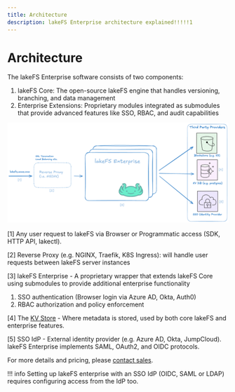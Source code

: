 ```yaml
---
title: Architecture
description: lakeFS Enterprise architecture explained!!!!!1
---
```



# Architecture


The lakeFS Enterprise software consists of two components:
1. lakeFS Core: The open-source lakeFS engine that handles versioning, branching, and data management
2. Enterprise Extensions: Proprietary modules integrated as submodules that provide advanced features like SSO, RBAC, and audit capabilities

![img.png](../assets/img/enterprise/lakefs-enterprise-architecture.png)

[1] Any user request to lakeFS via Browser or Programmatic access (SDK, HTTP
API, lakectl).

[2] Reverse Proxy (e.g. NGINX, Traefik, K8S Ingress): will handle user requests between lakeFS server instances

[3] lakeFS Enterprise - A proprietary wrapper that extends lakeFS Core using submodules to provide additional enterprise functionality

1. SSO authentication (Browser login via Azure AD, Okta, Auth0)
1. RBAC authorization and policy enforcement

[4] The [KV Store](../understand/architecture.md) - Where metadata is stored, used by both core lakeFS and enterprise features.

[5] SSO IdP - External identity provider (e.g. Azure AD, Okta, JumpCloud). 
lakeFS Enterprise implements SAML, OAuth2, and OIDC protocols.

For more details and pricing, please [contact sales](https://lakefs.io/contact-sales/).


!!! info
    Setting up lakeFS enterprise with an SSO IdP (OIDC, SAML or LDAP) requires
    configuring access from the IdP too.
